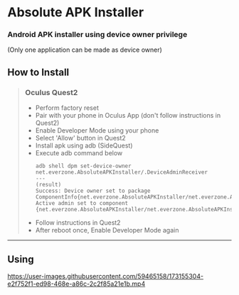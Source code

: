 # Absolute APK Installer


### Android APK installer using device owner privilege
(Only one application can be made as device owner)


## How to Install
> ### Oculus Quest2
> - Perform factory reset
> - Pair with your phone in Oculus App (don't follow instructions in Quest2)
> - Enable Developer Mode using your phone
> - Select 'Allow' button in Quest2
> - Install apk using adb (SideQuest)
> - Execute adb command below
>   ```
>   adb shell dpm set-device-owner net.everzone.AbsoluteAPKInstaller/.DeviceAdminReceiver
>   ---
>   (result)
>   Success: Device owner set to package ComponentInfo{net.everzone.AbsoluteAPKInstaller/net.everzone.AbsoluteAPKInstaller.DeviceAdminReceiver}
>   Active admin set to component {net.everzone.AbsoluteAPKInstaller/net.everzone.AbsoluteAPKInstaller.DeviceAdminReceiver}
>   ```
> - Follow instructions in Quest2
> - After reboot once, Enable Developer Mode again


---


## Using

https://user-images.githubusercontent.com/59465158/173155304-e2f752f1-ed98-468e-a86c-2c2f85a21e1b.mp4
